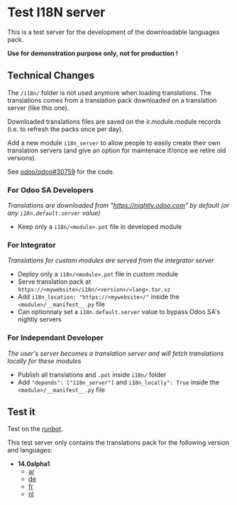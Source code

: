 # Test I18N server

This is a test server for the development of the downloadable languages pack.

**Use for demonstration purpose only, not for production !**

## Technical Changes

The `/i18n/` folder is not used anymore when loading translations.
The translations comes from a translation pack downloaded on a translation server (like this one).

Downloaded translations files are saved on the ir.module.module records (i.e. to refresh the packs once per day).

Add a new module `i18n_server` to allow people to easily create their own translation servers (and give an option for maintenace if/once we retire old versions).

See [odoo/odoo#30759](https://github.com/odoo/odoo/pull/30759) for the code.

### For Odoo SA Developers

*Translations are downloaded from "https://nightly.odoo.com" by default (or any `i18n.default.server` value)*

- Keep only a `i18n/<module>.pot` file in developed module

### For Integrator

*Translations for custom modules are served from the integrator server*

- Deploy only a `i18n/<module>.pot` file in custom module
- Serve translation pack at `https://<mywebsite>/i18n/<version>/<lang>.tar.xz`
- Add `i18n_location: "https://<mywebsite>/"` inside the `<module>/__manifest__.py` file
- Can optionnaly set a `i18n.default.server` value to bypass Odoo SA's nightly servers

### For Independant Developer

*The user's server becomes a translation server and will fetch translations locally for these modules*

- Publish all translations and `.pot` inside `i18n/` folder
- Add `"depends": ["i18n_server"]` and `i18n_locally": True` inside the `<module>/__manifest__.py` file

## Test it

Test on the [runbot](http://runbot.odoo.com/runbot/quick_connect/54025).

This test server only contains the translations pack for the following version and languages:

- **14.0alpha1**
  - [ar](14.0alpha1/ar.tar.xz)
  - [de](14.0alpha1/de.tar.xz)
  - [fr](14.0alpha1/fr.tar.xz)
  - [nl](14.0alpha1/nl.tar.xz)
